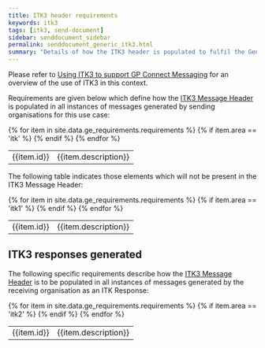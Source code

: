 ```yaml
---
title: ITK3 header requirements
keywords: itk3
tags: [itk3, send-document]
sidebar: senddocument_sidebar
permalink: senddocument_generic_itk3.html
summary: "Details of how the ITK3 header is populated to fulfil the Generic payload"
---
```


Please refer to [Using ITK3 to support GP Connect Messaging](integration_itk3.html) for an overview of the use of ITK3 in this context.

Requirements are given below which define how the [ITK3 Message Header](https://fhir.nhs.uk/STU3/StructureDefinition/ITK-MessageHeader-2) is populated in all instances of messages generated by sending organisations for this use case:

<table class="requirement-box">
  {% for item in site.data.ge_requirements.requirements %}
  {% if item.area == 'itk' %}
  <tr>
    <td id="{{item.id}}">{{item.id}}</td>
    <td>{{item.description}}</td>
  </tr>
  {% endif %}
  {% endfor %}
</table>

The following table indicates those elements which will not be present in the ITK3 Message Header:

<table class="requirement-box">
  {% for item in site.data.ge_requirements.requirements %}
  {% if item.area == 'itk1' %}
  <tr>
    <td id="{{item.id}}">{{item.id}}</td>
    <td>{{item.description}}</td>
  </tr>
  {% endif %}
  {% endfor %}
</table>


## ITK3 responses generated ##

The following specific requirements describe how the [ITK3 Message Header](https://fhir.nhs.uk/STU3/StructureDefinition/ITK-MessageHeader-2) is to be populated in all instances of messages generated by the receiving organisation as an ITK Response:


<table class="requirement-box">
  {% for item in site.data.ge_requirements.requirements %}
  {% if item.area == 'itk2' %}
  <tr>
    <td id="{{item.id}}">{{item.id}}</td>
    <td>{{item.description}}</td>
  </tr>
  {% endif %}
  {% endfor %}
</table>
